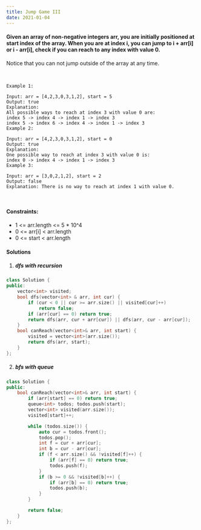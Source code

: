 ```yaml
---
title: Jump Game III
date: 2021-01-04
---
```

#### Given an array of non-negative integers arr, you are initially positioned at start index of the array. When you are at index i, you can jump to i + arr[i] or i - arr[i], check if you can reach to any index with value 0.

Notice that you can not jump outside of the array at any time.

 

```
Example 1:

Input: arr = [4,2,3,0,3,1,2], start = 5
Output: true
Explanation: 
All possible ways to reach at index 3 with value 0 are: 
index 5 -> index 4 -> index 1 -> index 3 
index 5 -> index 6 -> index 4 -> index 1 -> index 3 
Example 2:

Input: arr = [4,2,3,0,3,1,2], start = 0
Output: true 
Explanation: 
One possible way to reach at index 3 with value 0 is: 
index 0 -> index 4 -> index 1 -> index 3
Example 3:

Input: arr = [3,0,2,1,2], start = 2
Output: false
Explanation: There is no way to reach at index 1 with value 0.
```
 

#### Constraints:

- 1 <= arr.length <= 5 * 10^4
- 0 <= arr[i] < arr.length
- 0 <= start < arr.length

#### Solutions

1. ##### dfs with recursion

```cpp
class Solution {
public:
    vector<int> visited;
    bool dfs(vector<int> & arr, int cur) {
        if (cur < 0 || cur >= arr.size() || visited[cur]++)
            return false;
        if (arr[cur] == 0) return true;
        return dfs(arr, cur + arr[cur]) || dfs(arr, cur - arr[cur]);
    }
    bool canReach(vector<int>& arr, int start) {
        visited = vector<int>(arr.size());
        return dfs(arr, start);
    }
};
```

2. ##### bfs with queue

```cpp
class Solution {
public:
    bool canReach(vector<int>& arr, int start) {
        if (arr[start] == 0) return true;
        queue<int> todos; todos.push(start);
        vector<int> visited(arr.size());
        visited[start]++;

        while (todos.size()) {
            auto cur = todos.front();
            todos.pop();
            int f = cur + arr[cur];
            int b = cur - arr[cur];
            if (f < arr.size() && !visited[f]++) {
                if (arr[f] == 0) return true;
                todos.push(f);
            }
            if (b >= 0 && !visited[b]++) {
                if (arr[b] == 0) return true;
                todos.push(b);
            }
        }

        return false;
    }
};
```